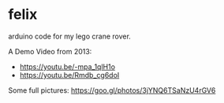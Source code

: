 # felix
arduino code for my lego crane rover.

A Demo Video from 2013: 
- https://youtu.be/-mpa_1qlH1o
- https://youtu.be/Rmdb_cg6doI

Some full pictures:
https://goo.gl/photos/3jYNQ6TSaNzU4rGV6

